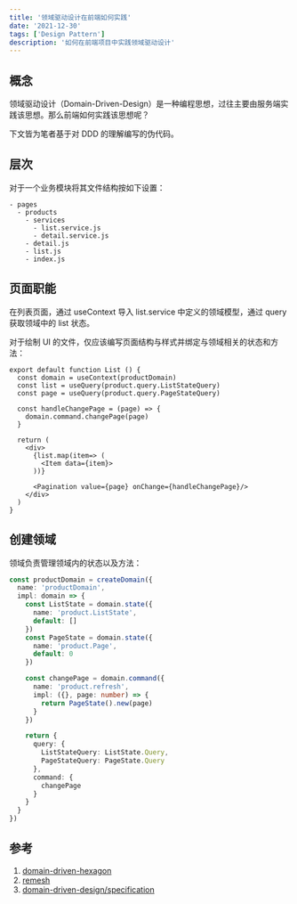 ```yaml
---
title: '领域驱动设计在前端如何实践'
date: '2021-12-30'
tags: ['Design Pattern']
description: '如何在前端项目中实践领域驱动设计'
---
```


## 概念

领域驱动设计（Domain-Driven-Design）是一种编程思想，过往主要由服务端实践该思想。那么前端如何实践该思想呢？

下文皆为笔者基于对 DDD 的理解编写的伪代码。

## 层次

对于一个业务模块将其文件结构按如下设置：

```
- pages
  - products
    - services
      - list.service.js
      - detail.service.js
    - detail.js
    - list.js
    - index.js
```

## 页面职能

在列表页面，通过 useContext 导入 list.service 中定义的领域模型，通过 query 获取领域中的 list 状态。

对于绘制 UI 的文件，仅应该编写页面结构与样式并绑定与领域相关的状态和方法：

```tsx
export default function List () {
  const domain = useContext(productDomain)
  const list = useQuery(product.query.ListStateQuery)
  const page = useQuery(product.query.PageStateQuery)

  const handleChangePage = (page) => {
    domain.command.changePage(page)
  }

  return (
    <div>
      {list.map(item=> (
        <Item data={item}>
      ))}

      <Pagination value={page} onChange={handleChangePage}/>
    </div>
  )
}
```

## 创建领域

领域负责管理领域内的状态以及方法：

```ts
const productDomain = createDomain({
  name: 'productDomain',
  impl: domain => {
    const ListState = domain.state({
      name: 'product.ListState',
      default: []
    })
    const PageState = domain.state({
      name: 'product.Page',
      default: 0
    })

    const changePage = domain.command({
      name: 'product.refresh',
      impl: ({}, page: number) => {
        return PageState().new(page)
      }
    })

    return {
      query: {
        ListStateQuery: ListState.Query,
        PageStateQuery: PageState.Query
      },
      command: {
        changePage
      }
    }
  }
})
```

## 参考

1. [domain-driven-hexagon](https://github.com/Sairyss/domain-driven-hexagon)
2. [remesh](https://github.com/remesh-js/remesh)
3. [domain-driven-design/specification](https://github.com/domain-driven-design/specification)

